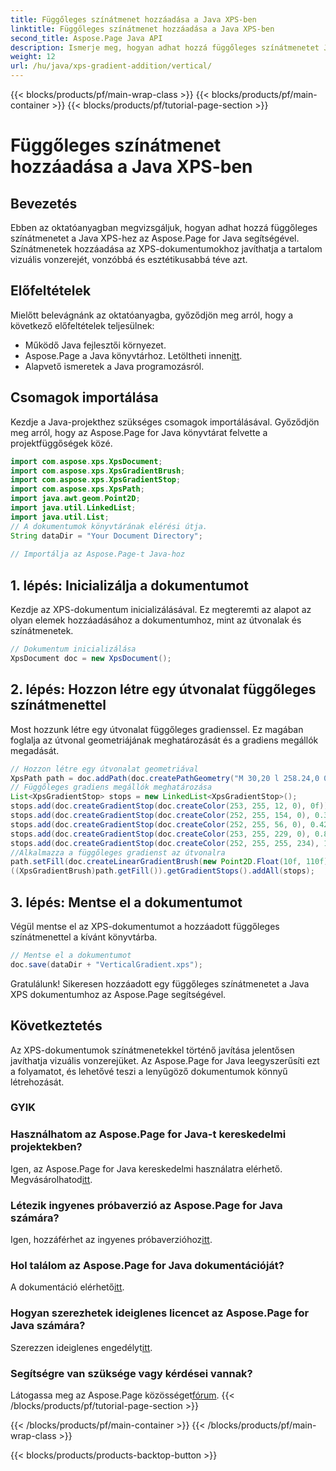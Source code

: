 ```yaml
---
title: Függőleges színátmenet hozzáadása a Java XPS-ben
linktitle: Függőleges színátmenet hozzáadása a Java XPS-ben
second_title: Aspose.Page Java API
description: Ismerje meg, hogyan adhat hozzá függőleges színátmenetet Java XPS-dokumentumokhoz az Aspose.Page segítségével. Fokozza a vizuális vonzerőt erőfeszítés nélkül. Lépésről lépésre útmutató belül.
weight: 12
url: /hu/java/xps-gradient-addition/vertical/
---
```


{{< blocks/products/pf/main-wrap-class >}}
{{< blocks/products/pf/main-container >}}
{{< blocks/products/pf/tutorial-page-section >}}

# Függőleges színátmenet hozzáadása a Java XPS-ben

## Bevezetés
Ebben az oktatóanyagban megvizsgáljuk, hogyan adhat hozzá függőleges színátmenetet a Java XPS-hez az Aspose.Page for Java segítségével. Színátmenetek hozzáadása az XPS-dokumentumokhoz javíthatja a tartalom vizuális vonzerejét, vonzóbbá és esztétikusabbá téve azt.
## Előfeltételek
Mielőtt belevágnánk az oktatóanyagba, győződjön meg arról, hogy a következő előfeltételek teljesülnek:
- Működő Java fejlesztői környezet.
-  Aspose.Page a Java könyvtárhoz. Letöltheti innen[itt](https://releases.aspose.com/page/java/).
- Alapvető ismeretek a Java programozásról.
## Csomagok importálása
Kezdje a Java-projekthez szükséges csomagok importálásával. Győződjön meg arról, hogy az Aspose.Page for Java könyvtárat felvette a projektfüggőségek közé.
```java
import com.aspose.xps.XpsDocument;
import com.aspose.xps.XpsGradientBrush;
import com.aspose.xps.XpsGradientStop;
import com.aspose.xps.XpsPath;
import java.awt.geom.Point2D;
import java.util.LinkedList;
import java.util.List;
// A dokumentumok könyvtárának elérési útja.
String dataDir = "Your Document Directory";
        
// Importálja az Aspose.Page-t Java-hoz
```
## 1. lépés: Inicializálja a dokumentumot
Kezdje az XPS-dokumentum inicializálásával. Ez megteremti az alapot az olyan elemek hozzáadásához a dokumentumhoz, mint az útvonalak és színátmenetek.
```java
// Dokumentum inicializálása
XpsDocument doc = new XpsDocument();
```
## 2. lépés: Hozzon létre egy útvonalat függőleges színátmenettel
Most hozzunk létre egy útvonalat függőleges gradienssel. Ez magában foglalja az útvonal geometriájának meghatározását és a gradiens megállók megadását.
```java
// Hozzon létre egy útvonalat geometriával
XpsPath path = doc.addPath(doc.createPathGeometry("M 30,20 l 258.24,0 0,56.64 -258.24,0 Z"));
// Függőleges gradiens megállók meghatározása
List<XpsGradientStop> stops = new LinkedList<XpsGradientStop>();
stops.add(doc.createGradientStop(doc.createColor(253, 255, 12, 0), 0f));
stops.add(doc.createGradientStop(doc.createColor(252, 255, 154, 0), 0.359375f));
stops.add(doc.createGradientStop(doc.createColor(252, 255, 56, 0), 0.424805f));
stops.add(doc.createGradientStop(doc.createColor(253, 255, 229, 0), 0.879883f));
stops.add(doc.createGradientStop(doc.createColor(252, 255, 255, 234), 1f));
//Alkalmazza a függőleges gradienst az útvonalra
path.setFill(doc.createLinearGradientBrush(new Point2D.Float(10f, 110f), new Point2D.Float(10f, 200f)));
((XpsGradientBrush)path.getFill()).getGradientStops().addAll(stops);
```
## 3. lépés: Mentse el a dokumentumot
Végül mentse el az XPS-dokumentumot a hozzáadott függőleges színátmenettel a kívánt könyvtárba.
```java
// Mentse el a dokumentumot
doc.save(dataDir + "VerticalGradient.xps");
```
Gratulálunk! Sikeresen hozzáadott egy függőleges színátmenetet a Java XPS dokumentumhoz az Aspose.Page segítségével.
## Következtetés
Az XPS-dokumentumok színátmenetekkel történő javítása jelentősen javíthatja vizuális vonzerejüket. Az Aspose.Page for Java leegyszerűsíti ezt a folyamatot, és lehetővé teszi a lenyűgöző dokumentumok könnyű létrehozását.

### GYIK
### Használhatom az Aspose.Page for Java-t kereskedelmi projektekben?
 Igen, az Aspose.Page for Java kereskedelmi használatra elérhető. Megvásárolhatod[itt](https://purchase.aspose.com/buy).
### Létezik ingyenes próbaverzió az Aspose.Page for Java számára?
 Igen, hozzáférhet az ingyenes próbaverzióhoz[itt](https://releases.aspose.com/).
### Hol találom az Aspose.Page for Java dokumentációját?
 A dokumentáció elérhető[itt](https://reference.aspose.com/page/java/).
### Hogyan szerezhetek ideiglenes licencet az Aspose.Page for Java számára?
 Szerezzen ideiglenes engedélyt[itt](https://purchase.aspose.com/temporary-license/).
### Segítségre van szüksége vagy kérdései vannak?
 Látogassa meg az Aspose.Page közösséget[fórum](https://forum.aspose.com/c/page/39).
{{< /blocks/products/pf/tutorial-page-section >}}

{{< /blocks/products/pf/main-container >}}
{{< /blocks/products/pf/main-wrap-class >}}

{{< blocks/products/products-backtop-button >}}
